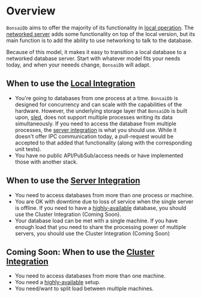 # Overview

`BonsaiDb` aims to offer the majority of its functionality in [local operation](./local.md). The [networked server](./server.md) adds some functionality on top of the local version, but its main function is to add the ability to use networking to talk to the database.

Because of this model, it makes it easy to transition a local database to a networked database server. Start with whatever model fits your needs today, and when your neeeds change, `BonsaiDb` will adapt.

## When to use the [Local Integration](./local.md)

* You're going to databases from one process at a time. `BonsaiDb` is designed for concurrency and can scale with the capabilities of the hardware. However, the underlying storage layer that `BonsaiDb` is built upon, [sled](http://sled.rs), does not support multiple processes writing its data simultaneously. If you need to access the database from multiple processes, the [server integration](./server.md) is what you should use. While it doesn't offer IPC communication today, a pull-request would be accepted to that added that functionality (along with the corresponding unit tests).
* You have no public API/PubSub/access needs or have implemented those with another stack.

## When to use the [Server Integration](./server.md)

* You need to access databases from more than one process or machine.
* You are OK with downtime due to loss of service when the single server is offline. If you need to have a [highly-available][HA] database, you should use the Cluster Integration (Coming Soon).
* Your database load can be met with a single machine. If you have enough load that you need to share the processing power of multiple servers, you should use the Cluster Integration (Coming Soon)

## Coming Soon: When to use the [Cluster Integration](./cluster.md)

* You need to access databases from more than one machine.
* You need a [highly-available][HA] setup.
* You need/want to split load between multiple machines.

[HA]: https://en.wikipedia.org/wiki/High_availability
